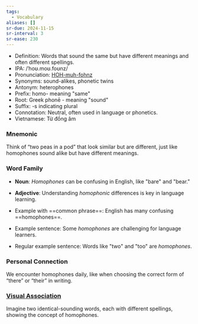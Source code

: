 ```yaml
---
tags:
  - Vocabulary
aliases: []
sr-due: 2024-11-15
sr-interval: 3
sr-ease: 230
---
```


- Definition: Words that sound the same but have different meanings and often different spellings.
- IPA: /ˈhoʊ.moʊ.foʊnz/
- Pronunciation: [HOH-muh-fohnz](https://www.google.com/search?q=how+to+pronounce+homophones)
- Synonyms: sound-alikes, phonetic twins
- Antonym: heterophones
- Prefix: homo- meaning "same"
- Root: Greek phonē - meaning "sound"
- Suffix: -s indicating plural
- Connotation: Neutral, often used in language or phonetics.
- Vietnamese: Từ đồng âm

### Mnemonic

Think of “two peas in a pod” that look similar but are different, just like homophones sound alike but have different meanings.

### Word Family

- **Noun**: *Homophones* can be confusing in English, like "bare" and "bear."
- **Adjective**: Understanding *homophonic* differences is key in language learning.
  
- Example with ==common phrase==: English has many confusing ==homophones==.
- Example sentence: Some *homophones* are challenging for language learners.
- Regular example sentence: Words like "two" and "too" are *homophones*.

### Personal Connection

We encounter homophones daily, like when choosing the correct form of “there” or “their” in writing.

### [Visual Association](https://www.google.com/search?tbm=isch&q=homophones)

Imagine two identical-sounding words, each with different spellings, showing the concept of homophones.
